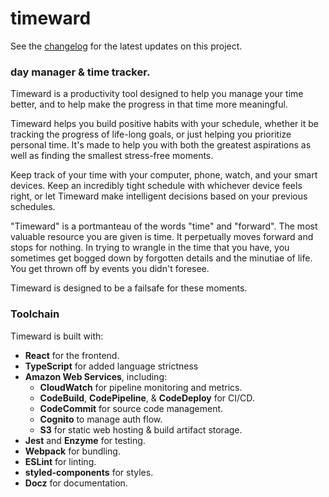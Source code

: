 # timeward

See the [changelog](docs/changelog.md) for the latest updates on this project.

### day manager & time tracker.

Timeward is a productivity tool designed to help you manage your time better, and to help make the progress in that time more meaningful.

Timeward helps you build positive habits with your schedule, whether it be tracking the progress of life-long goals, or just helping you prioritize personal time. It's made to help you with both the greatest aspirations as well as finding the smallest stress-free moments.

Keep track of your time with your computer, phone, watch, and your smart devices. Keep an incredibly tight schedule with whichever device feels right, or let Timeward make intelligent decisions based on your previous schedules.

"Timeward" is a portmanteau of the words "time" and "forward". The most valuable resource you are given is time. It perpetually moves forward and stops for nothing. In trying to wrangle in the time that you have, you sometimes get bogged down by forgotten details and the minutiae of life. You get thrown off by events you didn't foresee. 

Timeward is designed to be a failsafe for these moments.

### Toolchain

Timeward is built with:
- **React** for the frontend.
- **TypeScript** for added language strictness
- **Amazon Web Services**, including:
    - **CloudWatch** for pipeline monitoring and metrics.
    - **CodeBuild**, **CodePipeline**, & **CodeDeploy** for CI/CD.
    - **CodeCommit** for source code management.
    - **Cognito** to manage auth flow.
    - **S3** for static web hosting & build artifact storage.
- **Jest** and **Enzyme** for testing.
- **Webpack** for bundling.
- **ESLint** for linting.
- **styled-components** for styles.
- **Docz** for documentation.